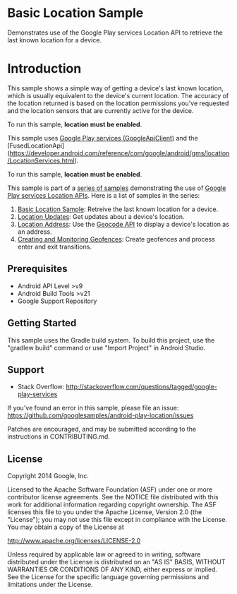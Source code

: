 Basic Location Sample
=====================

Demonstrates use of the Google Play services Location API to retrieve the last
known location for a device.

Introduction
============

This sample shows a simple way of getting a device's last known location, which
is usually equivalent to the device's current location.
The accuracy of the location returned is based on the location
permissions you've requested and the location sensors that are currently active
for the device.

To run this sample, **location must be enabled**.

This sample uses
[Google Play services (GoogleApiClient)](ihttps://developer.android.com/reference/com/google/android/gms/common/api/GoogleApiClient.html)
and the
[FusedLocationApi] (https://developer.android.com/reference/com/google/android/gms/location/LocationServices.html).

To run this sample, **location must be enabled**.

This sample is part of a [series of samples](https://github.com/googlesamples/android-play-location)
demonstrating the use of
[Google Play services Location APIs](https://developer.android.com/reference/com/google/android/gms/location/package-summary.html).
Here is a list of samples in the series:

1. [Basic Location Sample](https://github.com/googlesamples/android-play-location/tree/master/BasicLocationSample):
Retreive the last known location for a device.
2. [Location Updates](https://github.com/googlesamples/android-play-location/tree/master/LocationUpdates):
Get updates about a device's location.
3. [Location Address](https://github.com/googlesamples/android-play-location/tree/master/LocationAddress):
Use the
[Geocode API](http://developer.android.com/reference/android/location/Geocoder.html)
to display a device's location as an address.
4. [Creating and Monitoring Geofences](https://github.com/googlesamples/android-play-location/tree/master/Geofences):
Create geofences and process enter and exit transitions.

Prerequisites
--------------

- Android API Level >v9
- Android Build Tools >v21
- Google Support Repository

Getting Started
---------------

This sample uses the Gradle build system. To build this project, use the
"gradlew build" command or use "Import Project" in Android Studio.

Support
-------

- Stack Overflow: http://stackoverflow.com/questions/tagged/google-play-services

If you've found an error in this sample, please file an issue:
https://github.com/googlesamples/android-play-location/issues

Patches are encouraged, and may be submitted according to the instructions in
CONTRIBUTING.md.

License
-------

Copyright 2014 Google, Inc.

Licensed to the Apache Software Foundation (ASF) under one or more contributor
license agreements.  See the NOTICE file distributed with this work for
additional information regarding copyright ownership.  The ASF licenses this
file to you under the Apache License, Version 2.0 (the "License"); you may not
use this file except in compliance with the License.  You may obtain a copy of
the License at

  http://www.apache.org/licenses/LICENSE-2.0

Unless required by applicable law or agreed to in writing, software
distributed under the License is distributed on an "AS IS" BASIS, WITHOUT
WARRANTIES OR CONDITIONS OF ANY KIND, either express or implied.  See the
License for the specific language governing permissions and limitations under
the License.
